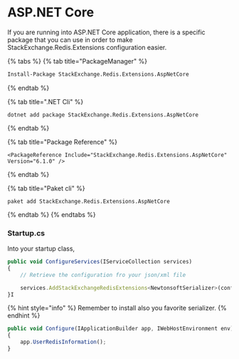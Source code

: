 # ASP.NET Core

If you are running into ASP.NET Core application, there is a specific package that you can use in order to make StackExchange.Redis.Extensions configuration easier.

{% tabs %}
{% tab title="PackageManager" %}
```bash
Install-Package StackExchange.Redis.Extensions.AspNetCore
```
{% endtab %}

{% tab title=".NET Cli" %}
```
dotnet add package StackExchange.Redis.Extensions.AspNetCore
```
{% endtab %}

{% tab title="Package Reference" %}
```
<PackageReference Include="StackExchange.Redis.Extensions.AspNetCore" Version="6.1.0" />
```
{% endtab %}

{% tab title="Paket cli" %}
```
paket add StackExchange.Redis.Extensions.AspNetCore
```
{% endtab %}
{% endtabs %}

### Startup.cs

Into your startup class,&#x20;

```javascript
public void ConfigureServices(IServiceCollection services)
{
    // Retrieve the configuration fro your json/xml file

    services.AddStackExchangeRedisExtensions<NewtonsoftSerializer>(conf);
}I
```

{% hint style="info" %}
Remember to install also you favorite serializer.
{% endhint %}

```javascript
public void Configure(IApplicationBuilder app, IWebHostEnvironment env)
{
    app.UserRedisInformation();
}
```


